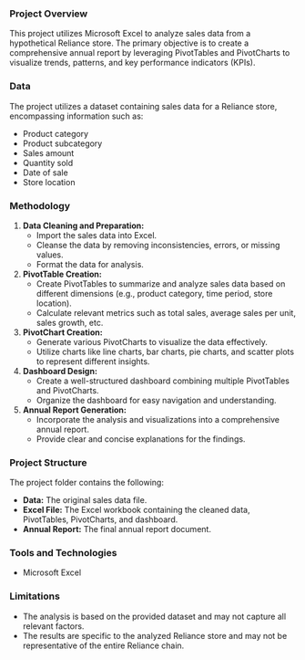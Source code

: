 ### Project Overview
This project utilizes Microsoft Excel to analyze sales data from a hypothetical Reliance store. The primary objective is to create a comprehensive annual report by leveraging PivotTables and PivotCharts to visualize trends, patterns, and key performance indicators (KPIs).

### Data
The project utilizes a dataset containing sales data for a Reliance store, encompassing information such as:
* Product category
* Product subcategory
* Sales amount
* Quantity sold
* Date of sale
* Store location

### Methodology
1. **Data Cleaning and Preparation:**
   * Import the sales data into Excel.
   * Cleanse the data by removing inconsistencies, errors, or missing values.
   * Format the data for analysis.
2. **PivotTable Creation:**
   * Create PivotTables to summarize and analyze sales data based on different dimensions (e.g., product category, time period, store location).
   * Calculate relevant metrics such as total sales, average sales per unit, sales growth, etc.
3. **PivotChart Creation:**
   * Generate various PivotCharts to visualize the data effectively.
   * Utilize charts like line charts, bar charts, pie charts, and scatter plots to represent different insights.
4. **Dashboard Design:**
   * Create a well-structured dashboard combining multiple PivotTables and PivotCharts.
   * Organize the dashboard for easy navigation and understanding.
5. **Annual Report Generation:**
   * Incorporate the analysis and visualizations into a comprehensive annual report.
   * Provide clear and concise explanations for the findings.

### Project Structure
The project folder contains the following:
* **Data:** The original sales data file.
* **Excel File:** The Excel workbook containing the cleaned data, PivotTables, PivotCharts, and dashboard.
* **Annual Report:** The final annual report document.

### Tools and Technologies
* Microsoft Excel

### Limitations
* The analysis is based on the provided dataset and may not capture all relevant factors.
* The results are specific to the analyzed Reliance store and may not be representative of the entire Reliance chain.
